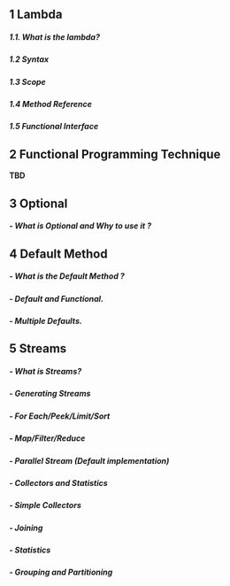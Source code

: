 ## 1 Lambda 
##### 1.1.  What is the lambda?
##### 1.2   Syntax
##### 1.3 Scope
##### 1.4 Method Reference
##### 1.5 Functional Interface

## 2 Functional Programming Technique
**TBD**

## 3 Optional
##### - What is Optional and Why to use it ?

## 4 Default Method
##### - What is the Default Method ?
##### - Default and Functional.
##### - Multiple Defaults.

## 5 Streams
##### - What is Streams?
##### - Generating Streams
##### - For Each/Peek/Limit/Sort
##### - Map/Filter/Reduce
##### - Parallel Stream (Default implementation)
##### - Collectors and Statistics
##### - Simple Collectors
##### - Joining
##### - Statistics
##### - Grouping and Partitioning

